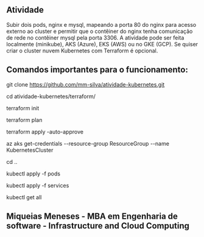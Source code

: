 ## Atividade

Subir dois pods, nginx e mysql, mapeando a porta 80 do nginx para acesso externo ao cluster e permitir que o contêiner do nginx tenha comunicação de rede no contêiner mysql pela porta 3306. 
A atividade pode ser feita localmente (minikube), AKS (Azure), EKS (AWS) ou no GKE (GCP). 
Se quiser criar o cluster nuvem Kubernetes com Terraform é opcional. 

## Comandos importantes para o funcionamento:

git clone https://github.com/mm-silva/atividade-kubernetes.git

cd atividade-kubernetes/terraform/

terraform init

terraform plan

terraform apply -auto-approve

az aks get-credentials --resource-group ResourceGroup --name KubernetesCluster

cd ..

kubectl apply -f pods

kubectl apply -f services

kubectl get all



## Miqueias Meneses - MBA em Engenharia de software - Infrastructure and Cloud Computing

